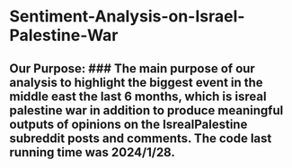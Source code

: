# Sentiment-Analysis-on-Israel-Palestine-War
##   Our Purpose: ### The main purpose of our analysis to highlight the biggest event in the middle east the last 6 months, which is isreal palestine war in addition to produce meaningful outputs of opinions on the IsrealPalestine subreddit posts and comments. The code last running time was 2024/1/28.
